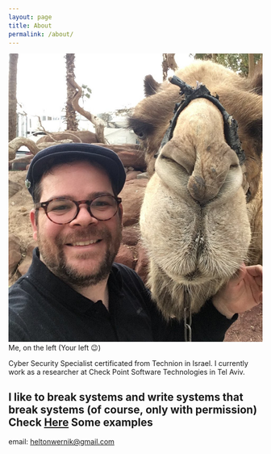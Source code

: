 ```yaml
---
layout: page
title: About
permalink: /about/
---
```

![Me and my Friend](static/img/perfil.jpg)
Me, on the left (Your left 😉)


Cyber Security Specialist certificated from Technion in Israel. I currently work as a researcher at Check Point Software Technologies in Tel Aviv.

**I like to break systems and write systems that break systems**
(of course, only with permission)
Check [Here](https://github.com/heltonWernik/HK-Hacker-Tools) Some examples
----------------------------------------------------------------------------
email: heltonwernik@gmail.com
